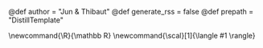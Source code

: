 @def author = "Jun & Thibaut"
@def generate_rss = false
@def prepath = "DistillTemplate"


\newcommand{\R}{\mathbb R}
\newcommand{\scal}[1]{\langle #1 \rangle}
